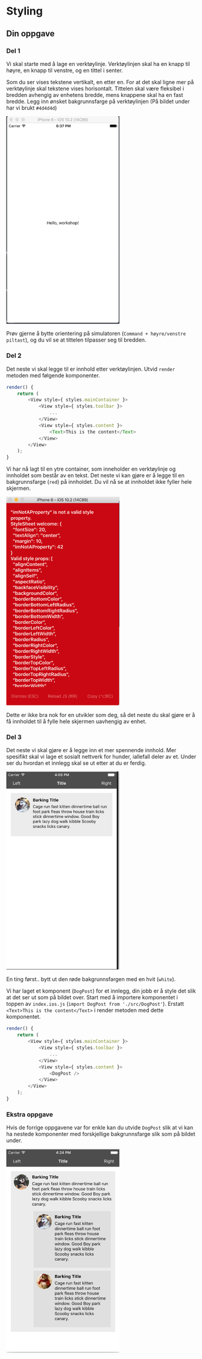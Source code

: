 # Styling

## Din oppgave

### Del 1
Vi skal starte med å lage en verktøylinje. Verktøylinjen skal ha en knapp til høyre, en knapp til venstre, og en tittel i senter.

Som du ser vises tekstene vertikalt, en etter en. For at det skal ligne mer på verktøylinje skal tekstene vises horisontalt. Tittelen skal være fleksibel i bredden avhengig av enhetens bredde, mens knappene skal ha en fast bredde. Legg inn ønsket bakgrunnsfarge på verktøylinjen (På bildet under har vi brukt `#4d4d4d`)

<img src="../screenshots/screenshot_1.png" width="300">

Prøv gjerne å bytte orientering på simulatoren (`Command + høyre/venstre piltast`), og du vil se at tittelen tilpasser seg til bredden.


### Del 2
Det neste vi skal legge til er innhold etter verktøylinjen. Utvid `render` metoden med følgende komponenter.

``` javascript
render() {
    return (
        <View style={ styles.mainContainer }>
            <View style={ styles.toolbar }>
                ...
            </View>
            <View style={ styles.content }>
                <Text>This is the content</Text>
            </View>
        </View>
    );
}
```

Vi har nå lagt til en ytre container, som inneholder en verktøylinje og innholdet som består av en tekst. Det neste vi kan gjøre er å legge til en bakgrunnsfarge (`red`) på innholdet. Du vil nå se at innholdet ikke fyller hele skjermen.

<img src="../screenshots/screenshot_2.png" width="300">

Dette er ikke bra nok for en utvikler som deg, så det neste du skal gjøre er å få innholdet til å fylle hele skjermen uavhengig av enhet.

### Del 3
Det neste vi skal gjøre er å legge inn et mer spennende innhold. Mer spesifikt skal vi lage et sosialt nettverk for hunder, iallefall deler av et. Under ser du hvordan et innlegg skal se ut etter at du er ferdig.

<img src="../screenshots/screenshot_3.png" width="300">

En ting først.. bytt ut den røde bakgrunnsfargen med en hvit (`white`).

Vi har laget et komponent (`DogPost`) for et innlegg, din jobb er å style det slik at det ser ut som på bildet over. Start med å importere komponentet i toppen av `index.ios.js` (`import DogPost from './src/DogPost'`). Erstatt `<Text>This is the content</Text>` i render metoden med dette komponentet.

``` javascript
render() {
    return (
        <View style={ styles.mainContainer }>
            <View style={ styles.toolbar }>
                ...
            </View>
            <View style={ styles.content }>
                <DogPost />
            </View>
        </View>
    );
}
```

### Ekstra oppgave
Hvis de forrige oppgavene var for enkle kan du utvide `DogPost` slik at vi kan ha nestede komponenter med forskjellige bakgrunnsfarge slik som på bildet under.

<img src="../screenshots/screenshot_4.png" width="300">
